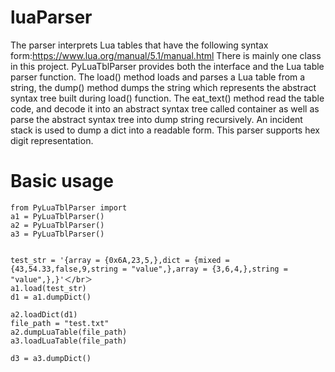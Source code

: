 # luaParser
The parser interprets Lua tables that have the following syntax form:https://www.lua.org/manual/5.1/manual.html
There is mainly one class in this project. PyLuaTblParser provides both the interface and the Lua table parser function. 
The load() method loads and parses a Lua table from a string, the dump() method dumps the string which represents the abstract syntax tree built during load() function.
The eat_text() method read the table code, and decode it into an abstract syntax tree called container as well as parse the abstract syntax tree into dump string recursively. An incident stack is used to dump a dict into a readable form.
This parser supports hex digit representation.
# Basic usage
```
from PyLuaTblParser import
a1 = PyLuaTblParser()
a2 = PyLuaTblParser()
a3 = PyLuaTblParser()


test_str = '{array = {0x6A,23,5,},dict = {mixed = {43,54.33,false,9,string = "value",},array = {3,6,4,},string = "value",},}'＜/br＞
a1.load(test_str)
d1 = a1.dumpDict()

a2.loadDict(d1)
file_path = "test.txt"
a2.dumpLuaTable(file_path)
a3.loadLuaTable(file_path)

d3 = a3.dumpDict()
```

